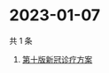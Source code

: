 # 2023-01-07

共 1 条

<!-- BEGIN -->
<!-- 最后更新时间 Sat Jan 07 2023 05:06:52 GMT+0800 (China Standard Time) -->

1. [第十版新冠诊疗方案](https://www.zhihu.com/search?q=第十版新冠诊疗方案)

<!-- END -->
